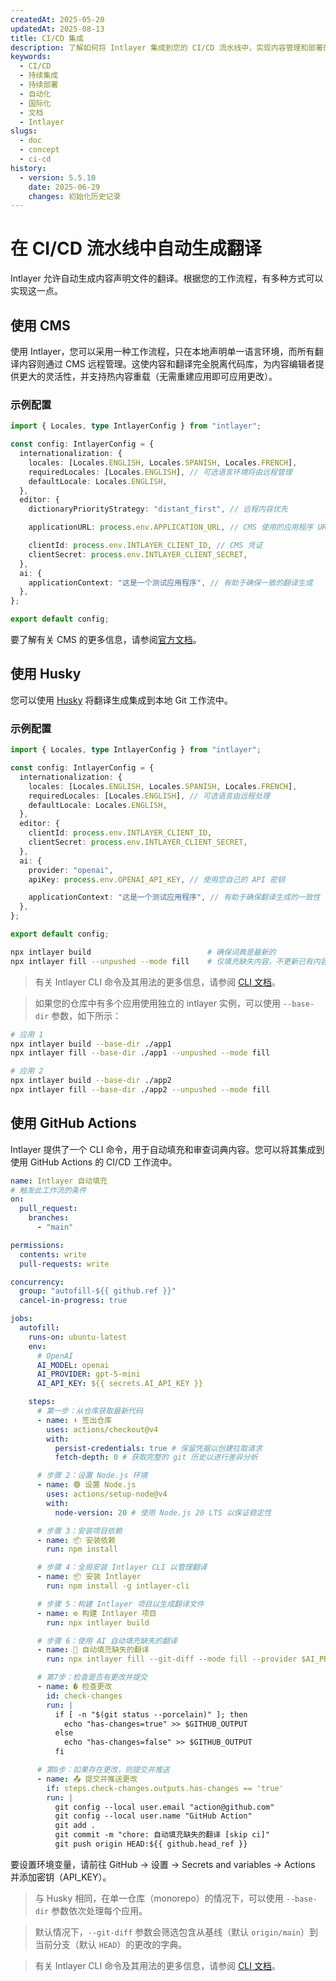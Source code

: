 ```yaml
---
createdAt: 2025-05-20
updatedAt: 2025-08-13
title: CI/CD 集成
description: 了解如何将 Intlayer 集成到您的 CI/CD 流水线中，实现内容管理和部署的自动化。
keywords:
  - CI/CD
  - 持续集成
  - 持续部署
  - 自动化
  - 国际化
  - 文档
  - Intlayer
slugs:
  - doc
  - concept
  - ci-cd
history:
  - version: 5.5.10
    date: 2025-06-29
    changes: 初始化历史记录
---
```


# 在 CI/CD 流水线中自动生成翻译

Intlayer 允许自动生成内容声明文件的翻译。根据您的工作流程，有多种方式可以实现这一点。

## 使用 CMS

使用 Intlayer，您可以采用一种工作流程，只在本地声明单一语言环境，而所有翻译内容则通过 CMS 远程管理。这使内容和翻译完全脱离代码库，为内容编辑者提供更大的灵活性，并支持热内容重载（无需重建应用即可应用更改）。

### 示例配置

```ts fileName="intlayer.config.ts"
import { Locales, type IntlayerConfig } from "intlayer";

const config: IntlayerConfig = {
  internationalization: {
    locales: [Locales.ENGLISH, Locales.SPANISH, Locales.FRENCH],
    requiredLocales: [Locales.ENGLISH], // 可选语言环境将由远程管理
    defaultLocale: Locales.ENGLISH,
  },
  editor: {
    dictionaryPriorityStrategy: "distant_first", // 远程内容优先

    applicationURL: process.env.APPLICATION_URL, // CMS 使用的应用程序 URL

    clientId: process.env.INTLAYER_CLIENT_ID, // CMS 凭证
    clientSecret: process.env.INTLAYER_CLIENT_SECRET,
  },
  ai: {
    applicationContext: "这是一个测试应用程序", // 有助于确保一致的翻译生成
  },
};

export default config;
```

要了解有关 CMS 的更多信息，请参阅[官方文档](https://github.com/aymericzip/intlayer/blob/main/docs/docs/zh/intlayer_CMS.md)。

## 使用 Husky

您可以使用 [Husky](https://typicode.github.io/husky/) 将翻译生成集成到本地 Git 工作流中。

### 示例配置

```ts fileName="intlayer.config.ts"
import { Locales, type IntlayerConfig } from "intlayer";

const config: IntlayerConfig = {
  internationalization: {
    locales: [Locales.ENGLISH, Locales.SPANISH, Locales.FRENCH],
    requiredLocales: [Locales.ENGLISH], // 可选语言由远程处理
    defaultLocale: Locales.ENGLISH,
  },
  editor: {
    clientId: process.env.INTLAYER_CLIENT_ID,
    clientSecret: process.env.INTLAYER_CLIENT_SECRET,
  },
  ai: {
    provider: "openai",
    apiKey: process.env.OPENAI_API_KEY, // 使用您自己的 API 密钥

    applicationContext: "这是一个测试应用程序", // 有助于确保翻译生成的一致性
  },
};

export default config;
```

```bash fileName=".husky/pre-push"
npx intlayer build                          # 确保词典是最新的
npx intlayer fill --unpushed --mode fill    # 仅填充缺失内容，不更新已有内容
```

> 有关 Intlayer CLI 命令及其用法的更多信息，请参阅 [CLI 文档](https://github.com/aymericzip/intlayer/blob/main/docs/docs/zh/intlayer_cli.md)。

> 如果您的仓库中有多个应用使用独立的 intlayer 实例，可以使用 `--base-dir` 参数，如下所示：

```bash fileName=".husky/pre-push"
# 应用 1
npx intlayer build --base-dir ./app1
npx intlayer fill --base-dir ./app1 --unpushed --mode fill

# 应用 2
npx intlayer build --base-dir ./app2
npx intlayer fill --base-dir ./app2 --unpushed --mode fill
```

## 使用 GitHub Actions

Intlayer 提供了一个 CLI 命令，用于自动填充和审查词典内容。您可以将其集成到使用 GitHub Actions 的 CI/CD 工作流中。

```yaml fileName=".github/workflows/intlayer-translate.yml"
name: Intlayer 自动填充
# 触发此工作流的条件
on:
  pull_request:
    branches:
      - "main"

permissions:
  contents: write
  pull-requests: write

concurrency:
  group: "autofill-${{ github.ref }}"
  cancel-in-progress: true

jobs:
  autofill:
    runs-on: ubuntu-latest
    env:
      # OpenAI
      AI_MODEL: openai
      AI_PROVIDER: gpt-5-mini
      AI_API_KEY: ${{ secrets.AI_API_KEY }}

    steps:
      # 第一步：从仓库获取最新代码
      - name: ⬇️ 签出仓库
        uses: actions/checkout@v4
        with:
          persist-credentials: true # 保留凭据以创建拉取请求
          fetch-depth: 0 # 获取完整的 git 历史以进行差异分析

      # 步骤 2：设置 Node.js 环境
      - name: 🟢 设置 Node.js
        uses: actions/setup-node@v4
        with:
          node-version: 20 # 使用 Node.js 20 LTS 以保证稳定性

      # 步骤 3：安装项目依赖
      - name: 📦 安装依赖
        run: npm install

      # 步骤 4：全局安装 Intlayer CLI 以管理翻译
      - name: 📦 安装 Intlayer
        run: npm install -g intlayer-cli

      # 步骤 5：构建 Intlayer 项目以生成翻译文件
      - name: ⚙️ 构建 Intlayer 项目
        run: npx intlayer build

      # 步骤 6：使用 AI 自动填充缺失的翻译
      - name: 🤖 自动填充缺失的翻译
        run: npx intlayer fill --git-diff --mode fill --provider $AI_PROVIDER --model $AI_MODEL --api-key $AI_API_KEY

      # 第7步：检查是否有更改并提交
      - name: � 检查更改
        id: check-changes
        run: |
          if [ -n "$(git status --porcelain)" ]; then
            echo "has-changes=true" >> $GITHUB_OUTPUT
          else
            echo "has-changes=false" >> $GITHUB_OUTPUT
          fi

      # 第8步：如果存在更改，则提交并推送
      - name: 📤 提交并推送更改
        if: steps.check-changes.outputs.has-changes == 'true'
        run: |
          git config --local user.email "action@github.com"
          git config --local user.name "GitHub Action"
          git add .
          git commit -m "chore: 自动填充缺失的翻译 [skip ci]"
          git push origin HEAD:${{ github.head_ref }}
```

要设置环境变量，请前往 GitHub → 设置 → Secrets and variables → Actions 并添加密钥（API_KEY）。

> 与 Husky 相同，在单一仓库（monorepo）的情况下，可以使用 `--base-dir` 参数依次处理每个应用。

> 默认情况下，`--git-diff` 参数会筛选包含从基线（默认 `origin/main`）到当前分支（默认 `HEAD`）的更改的字典。

> 有关 Intlayer CLI 命令及其用法的更多信息，请参阅 [CLI 文档](https://github.com/aymericzip/intlayer/blob/main/docs/docs/zh/intlayer_cli.md)。
